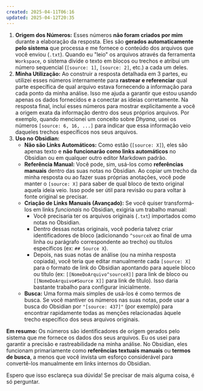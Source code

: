 ```yaml
---
created: 2025-04-11T06:16
updated: 2025-04-12T20:35
---
```

1. **Origem dos Números:** Esses números **não foram criados por mim** durante a elaboração da resposta. Eles são **gerados automaticamente pelo sistema** que processa e me fornece o conteúdo dos arquivos que você enviou (`.txt`). Quando eu "leio" os arquivos através da ferramenta `Workspace`, o sistema divide o texto em blocos ou trechos e atribui um número sequencial (`[source: 1]`, `[source: 2]`, etc.) a cada um deles.
2. **Minha Utilização:** Ao construir a resposta detalhada em 3 partes, eu utilizei esses números internamente para **rastrear e referenciar** qual parte específica de qual arquivo estava fornecendo a informação para cada ponto da minha análise. Isso me ajuda a garantir que estou usando apenas os dados fornecidos e a conectar as ideias corretamente. Na resposta final, incluí esses números para mostrar explicitamente a você a origem exata da informação dentro dos seus próprios arquivos. Por exemplo, quando mencionei um conceito sobre _Dhyana_, usei os números `[source: 6, 16, ...]` para indicar que essa informação veio daqueles trechos específicos nos seus arquivos.
3. **Uso no Obsidian:**
    - **Não são Links Automáticos:** Como estão (`[source: X]`), eles são apenas texto e **não funcionarão como links automáticos** no Obsidian ou em qualquer outro editor Markdown padrão.
    - **Referência Manual:** Você pode, sim, usá-los como **referências manuais** dentro das suas notas no Obsidian. Ao copiar um trecho da minha resposta ou ao fazer suas próprias anotações, você pode manter o `[source: X]` para saber de qual bloco de texto original aquela ideia veio. Isso pode ser útil para revisão ou para voltar à fonte original se precisar.
    - **Criação de Links Manuais (Avançado):** Se você quiser transformá-los em links _funcionais_ no Obsidian, exigiria um trabalho manual:
        - Você precisaria ter os arquivos originais (`.txt`) importados como notas no Obsidian.
        - Dentro dessas notas originais, você poderia talvez criar identificadores de bloco (adicionando `^sourceX` ao final de uma linha ou parágrafo correspondente ao trecho) ou títulos específicos (ex: `## Source X`).
        - Depois, nas suas notas de análise (ou na minha resposta copiada), você teria que editar manualmente cada `[source: X]` para o formato de link do Obsidian apontando para aquele bloco ou título (ex: `[[NomeDoArquivo^sourceX]]` para link de bloco ou `[[NomeDoArquivo#Source X]]` para link de título). Isso daria bastante trabalho para configurar inicialmente.
    - **Busca:** Uma forma mais simples de usá-los é como termos de busca. Se você mantiver os números nas suas notas, pode usar a busca do Obsidian por `"[source: 437]"` (por exemplo) para encontrar rapidamente todas as menções relacionadas àquele trecho específico dos seus arquivos originais.

**Em resumo:** Os números são identificadores de origem gerados pelo sistema que me fornece os dados dos seus arquivos. Eu os usei para garantir a precisão e rastreabilidade na minha análise. No Obsidian, eles funcionam primariamente como **referências textuais manuais** ou **termos de busca**, a menos que você invista um esforço considerável para convertê-los manualmente em links internos do Obsidian.

Espero que isso esclareça sua dúvida! Se precisar de mais alguma coisa, é só perguntar.